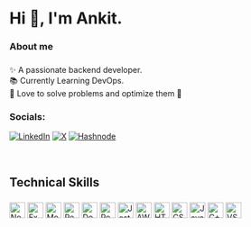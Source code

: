 <h1 align="left">Hi 👋,  I'm Ankit.</h1>

###

<p align="left"></p>

###

<h3 align="left">About me</h3>

###

<p align="left">✨ A passionate backend developer.<br>📚 Currently Learning DevOps.<br>🎯 Love to solve problems and optimize them 💯</p>

###

### Socials:

[![LinkedIn](https://img.shields.io/badge/LinkedIn-%230077B5.svg?logo=linkedin&logoColor=white)](https://www.linkedin.com/in/ankit-kumar-353b72319/) [![X](https://img.shields.io/badge/Twitter-black.svg?logo=X&logoColor=white)](https://x.com/Ankit078588) [![Hashnode](https://img.shields.io/badge/Hashnode-%2300A88F.svg?logo=hashnode&logoColor=white)](https://ankitwrites.hashnode.dev/)

 <br>
<h2 align="left">Technical Skills</h2>

###

<div align="left">
  <img src="https://img.shields.io/badge/-Nodejs-black?style=flat-square&logo=Node.js" height="28" alt="Node.js" />
  <img src="https://img.shields.io/badge/-Express-black?style=flat-square&logo=express" height="28" alt="Express" />
  <img src="https://img.shields.io/badge/-MongoDB-black?style=flat-square&logo=mongodb" height="28" alt="MongoDB" />
  <img src="https://img.shields.io/badge/-Redis-black?style=flat-square&logo=Redis" height="28" alt="Redis" />
  <img src="https://img.shields.io/badge/-Docker-black?style=flat-square&logo=docker" height="28" alt="Docker" />
  <img src="https://img.shields.io/badge/-Postman-black?style=flat-square&logo=postman" height="28" alt="Postman" />
  <img src="https://img.shields.io/badge/-Jest-black?style=flat-square&logo=jest" height="28" alt="Jest" />
  <img src="https://img.shields.io/badge/Amazon%20AWS-232F3E?style=flat-square&logo=amazon-aws" height="28" alt="AWS" />
  <img src="https://img.shields.io/badge/-HTML5-E34F26?style=flat-square&logo=html5&logoColor=white" height="28" alt="HTML5" />
  <img src="https://img.shields.io/badge/-CSS3-1572B6?style=flat-square&logo=css3" height="28" alt="CSS3" />
  <img src="https://img.shields.io/badge/-JavaScript-black?style=flat-square&logo=javascript" height="28" alt="JavaScript" />
  <img src="https://img.shields.io/badge/-C++-00599C?style=flat-square&logo=c" height="28" alt="C++" />
  <img src="https://img.shields.io/badge/-VSCode-black?style=flat-square&logo=visual-studio-code" height="28" alt="VSCode" />
</div>

###
